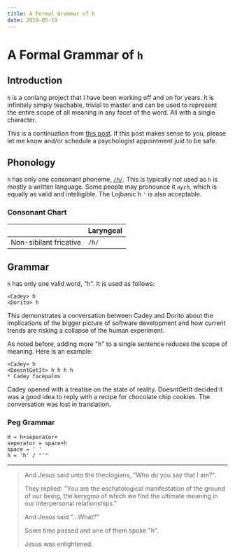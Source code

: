 ```yaml
---
title: A Formal Grammar of h
date: 2019-05-19
---
```


# A Formal Grammar of `h`

## Introduction

`h` is a conlang project that I have been working off and on for years. It is infinitely simply teachable, trivial to master and can be used to represent the entire scope of all meaning in any facet of the word. All with a single character.

This is a continuation from [this post](https://christine.website/blog/the-origin-of-h-2015-12-14). If this post makes sense to you, please let me know and/or schedule a psychologist appointment just to be safe.

## Phonology

`h` has only one consonant phoneme, [`/h/`](https://en.wikipedia.org/wiki/Voiceless_glottal_fricative). This is typically not used as `h` is mostly a written language. Some people may pronounce it `aych`, which is equally as valid and intelligible. The Lojbanic h `'` is also acceptable.

### Consonant Chart

|                        | Laryngeal |
| :--------------------- | :-------- |
| Non-sibilant fricative | `/h/`     |

## Grammar

`h` has only one valid word, "h". It is used as follows:

```
<Cadey> h
<Dorito> h
```

This demonstrates a conversation between Cadey and Dorito about the implications of the bigger picture of software development and how current trends are risking a collapse of the human experiment.

As noted before, adding more "h" to a single sentence reduces the scope of meaning. Here is an example:

```
<Cadey> h
<DoesntGetIt> h h h h
* Cadey facepalms
```

Cadey opened with a treatise on the state of reality. DoesntGetIt decided it was a good idea to reply with a recipe for chocolate chip cookies. The conversation was lost in translation.

### Peg Grammar

```
H = h+seperator+
seperator = space+h
space = ' '
h = 'h' / "'"
```

---

> And Jesus said unto the theologians, "Who do you say that I am?".
> 
> They replied: "You are the eschatological manifestation of the ground of our being, the kerygma of which we find the ultimate meaning in our interpersonal relationships."
>
> And Jesus said "...What?"
> 
> Some time passed and one of them spoke "h".
>
> Jesus was enlightened.

